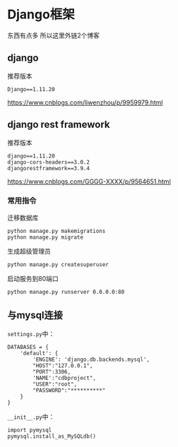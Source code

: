 # Django框架



东西有点多 所以这里外链2个博客



## django

推荐版本

```
Django==1.11.20
```

<https://www.cnblogs.com/liwenzhou/p/9959979.html>



## django rest framework

推荐版本

```
django==1.11.20
django-cors-headers==3.0.2
djangorestframework==3.9.4
```

<https://www.cnblogs.com/GGGG-XXXX/p/9564651.html>



### 常用指令

迁移数据库

```
python manage.py makemigrations
python manage.py migrate  
```

生成超级管理员

```
python manage.py createsuperuser
```

启动服务到80端口

```
python manage.py runserver 0.0.0.0:80
```



## 与mysql连接

`settings.py`中：

```
DATABASES = {
    'default': {
        'ENGINE': 'django.db.backends.mysql',
        "HOST":"127.0.0.1",
        "PORT":3306,
        'NAME':"cdbproject",
        "USER":"root",
        "PASSWORD":"**********"
    }
}
```

`__init__.py`中：

```
import pymysql
pymysql.install_as_MySQLdb()
```

